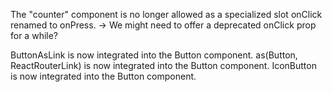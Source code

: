 
The "counter" component is no longer allowed as a specialized slot
onClick renamed to onPress. -> We might need to offer a deprecated onClick prop for a while?

ButtonAsLink is now integrated into the Button component.
as(Button, ReactRouterLink) is now integrated into the Button component.
IconButton is now integrated into the Button component.
